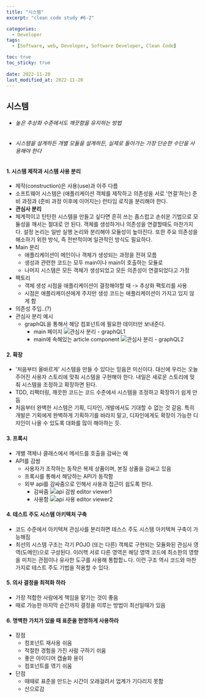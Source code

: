 ```yaml
---
title: "시스템"
excerpt: "clean code study #6-2"

categories:
  - Developer
tags:
  - [Software, web, Developer, Software Developer, Clean Code]

toc: true
toc_sticky: true
 
date: 2022-11-20
last_modified_at: 2022-11-20
---
```



## 시스템
* ###### 높은 추상화 수준에서도 깨끗함을 유지하는 방법
* ###### 시스템을 설계하든 개별 모듈을 설계하든, 실제로 돌아가는 가장 단순한 수단을 사용해야 한다


#### 1. 시스템 제작과 시스템 사용 분리
  - 제작(construction)은 사용(use)과 아주 다름
  - 소프트웨어 시스템은 (애플리케이션 객체를 제작하고 의존성을 서로 '연결'하는) 준비 과정과 (준비 과정 이후에 이어지는) 런타임 로직을 분리해야 한다.
  - **관심사 분리**
  - 체계적이고 탄탄한 시스템을 만들고 싶다면 흔히 쓰는 좀스럽고 손쉬운 기법으로 모듈성을 깨서는 절대로 안 된다. 객체를 생성하거나 의존성을 연결할때도 마찬가지다. 설정 논리는 일반 실행 논리와 분리해야 모듈성이 높아진다. 또한 주요 의존성을 해소하기 위한 방식, 즉 전반적이며 일관적인 방식도 필요하다.
  - Main 분리
    - 애플리케이션이 메인이나 객체가 생성되는 과정을 전혀 모름
    - 생성과 관련한 코드는 모두 main이나 main이 호출하는 모듈로
    - 나머지 시스템은 모든 객체가 생성되었고 모든 의존성이 연결되었다고 가정
  - 팩토리
    - 객체 생성 시점을 애플리케이션이 결정해야할 때 -> 추상화 팩토리를 사용
    - 시점은 애플리케이션에게 주지만 생성 코드는 애플리케이션이 가지고 있지 않게 함
  - 의존성 주입..(?)
  - 관심사 분리 예시
    - graphQL을 통해서 해당 컴포넌트에 필요한 데이터만 보내준다.
      - main 페이지
        ![관심사 분리 - graphQL1](https://user-images.githubusercontent.com/65106740/204237574-6d0e05ea-d18c-4606-b86a-3aab9b461cf8.png)
      - main에 속해있는 article component
        ![관심사 분리 - graphQL2](https://user-images.githubusercontent.com/65106740/204237368-114da857-314a-40e5-82c2-f3f1b37cb9d7.png)

#### 2. 확장
  - '처음부터 올바르게' 시스템을 만들 수 있다는 믿음은 미신이다. 대신에 우리는 오늘 주어진 사용자 스토리에 맞춰 시스템을 구현해야 한다. 내일은 새로운 스토리에 맞춰 시스템을 조정하고 확장하면 된다.
  - TDD, 리팩터링, 깨끗한 코드는 코드 수준에서 시스템을 조정하고 확장하기 쉽게 만듬
  - 처음부터 완벽한 시스템은 기획, 디자인, 개발에서도 기대할 수 없는 것 같음. 특히 개발은 기획에게 완벽하게 기획하기를 바라지 말고, 디자인에게도 확장이 가능한 디자인이 나올 수 있도록 대화를 많이 해아하는 듯.

#### 3. 프록시
  - 개별 객체나 클래스에서 메서드를 호출을 감싸는 예
  - API를 감쌈
    - 사용자가 조작하는 동작은 복제 상품이며, 본질 상품을 감싸고 있음
    - 프록시를 통해서 해당하는 API가 동작함
    - 외부 api를 감싸줌으로 인해서 사용과 접근이 쉽도록 한다.
      - 감싸줌
        ![api 감쌈 editor viewer1](https://user-images.githubusercontent.com/65106740/204242826-a1f3b13f-6757-42ac-ab81-2e3859f2f92e.png)
      - 사용함
        ![api 사용 editor viewer2](https://user-images.githubusercontent.com/65106740/204242619-b95cf3f2-ad51-4bf0-9c5e-d69885b7ee1f.png)


#### 4. 테스트 주도 시스템 아키텍처 구축
  - 코드 수준에서 아키텍쳐 관심사를 분리하면 테스스 주도 시스템 아키텍쳐 구축이 가능해짐
  - 최선의 시스템 구조는 각기 POJO (또는 다른) 객체로 구현되는 모듈화된 관심사 영역(도메인)으로 구성된다. 이러헥 서로 다른 영역은 해당 영역 코드에 최소한의 영향을 미치는 관점이나 유사한 도구를 사용해 통합합ㄴ다. 이런 구조 역시 코드와 마찬가지로 테스트 주도 기법을 적용할 수 있다.

#### 5. 의사 결정을 최적화 하라
  - 가장 적합한 사람에게 책임을 맡기는 것이 좋음
  - 때로 가능한 마지막 순간까지 결정을 미루는 방법이 최선일때가 있음

#### 6. 명백한 가치가 있을 때 표준을 현명하게 사용하라
  - 장점
    - 컴포넌트 재사용 쉬움
    - 적절한 경험을 가진 사람 구하기 쉬움
    - 좋은 아이디어 캡슐화 용이
    - 컴포넌트를 엮기 쉬움
  - 단점
    - 때때로 표준을 만드는 시간이 오래걸려서 업계가 기다리지 못함
    - 산으로감


